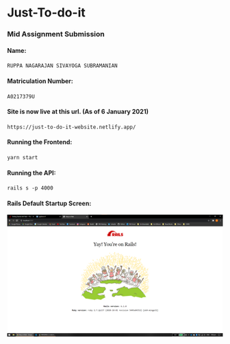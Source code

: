 # Just-To-do-it

### Mid Assignment Submission

#### Name:

```
RUPPA NAGARAJAN SIVAYOGA SUBRAMANIAN
```

#### Matriculation Number:

```
A0217379U
```

#### Site is now live at this url. (As of 6 January 2021)

```
https://just-to-do-it-website.netlify.app/
```

#### Running the Frontend:

```
yarn start
```

#### Running the API:

```
rails s -p 4000
```

#### Rails Default Startup Screen:

![Rails Default Startup Screen](./rails-default-startup-screen.png)
